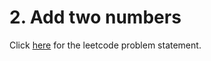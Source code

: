 # 2. Add two numbers

Click [here](https://leetcode.com/problems/add-two-numbers/) for the leetcode problem statement.
